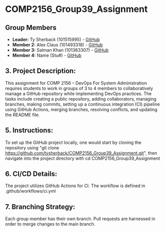 # COMP2156_Group39_Assignment
## Group Members
- **Leader:** Ty Sherback (101515995) - [GitHub](https://github.com/tysherback)
- **Member 2:** Alex Claus (101493318) - [GitHub](https://github.com/yeetgarf)
- **Member 3:** Salman Khan (101363307) - [GitHub](https://github.com/SalmanKhanGBC)
- **Member 4:** Name (Stu#) - [GitHub](LINK)


## 3. Project Description:
This assignment for COMP 2156 – DevOps For System Administration requires students to work in groups of 3 to 4 members to collaboratively manage a GitHub repository while implementing DevOps practices. The tasks include creating a public repository, adding collaborators, managing branches, making commits, setting up a continuous integration (CI) pipeline using GitHub Actions, merging branches, resolving conflicts, and updating the README file.

## 5. Instructions:
   
To set up the GitHub project locally, one would start by cloning the repository using "git clone https://github.com/tysherback/COMP2156_Group39_Assignment.git", then navigate into the project directory with cd COMP2156_Group39_Assignment

## 6. CI/CD Details:

The project utilizes GitHub Actions for CI. The workflow is defined in .github/workflows/ci.yml


## 7. Branching Strategy:

Each group member has their own branch. Pull requests are harnessed in order to merge changes to the main branch.
